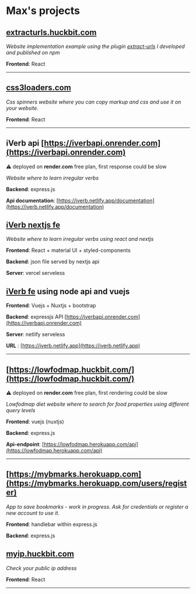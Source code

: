 # Max's projects

## [extracturls.huckbit.com](https://extracturls.huckbit.com/)

_Website implementation example using the plugin [extract-urls](https://www.npmjs.com/package/extract-urls) I developed and published on npm_

**Frontend**: React

---

## [css3loaders.com](https://css3loaders.com/)

_Css spinners website where you can copy markup and css and use it on your website._

**Frontend**: React

---

## iVerb api [https://iverbapi.onrender.com](https://iverbapi.onrender.com) 

:warning: deployed on **render.com** free plan, first response could be slow

_Website where to learn irregular verbs_

**Backend**: express.js

**Api documentation**: [https://iverb.netlify.app/documentation](https://iverb.netlify.app/documentation)


## [iVerb nextjs fe](https://iverb.huckbit.com/)

_Website where to learn irregular verbs using react and nextjs_

**Frontend**: React + material UI + styled-components

**Backend**: json file served by nextjs api

**Server**: vercel serveless


## [iVerb fe](https://iverb.netlify.app) using node api and vuejs

**Frontend**: Vuejs + Nuxtjs + bootstrap

**Backend**: expressjs API [https://iverbapi.onrender.com](https://iverbapi.onrender.com) 

**Server**: netlify serveless

**URL** : [https://iverb.netlify.app](https://iverb.netlify.app)

---

## [https://lowfodmap.huckbit.com/](https://lowfodmap.huckbit.com/)

:warning: deployed on **render.com** free plan, first rendering could be slow

_Lowfodmap diet website where to search for food properties using different query levels_

**Frontend**: vuejs (nuxtjs)

**Backend**: express.js

**Api-endpoint**: [https://lowfodmap.herokuapp.com/api](https://lowfodmap.herokuapp.com/api)

---

## [https://mybmarks.herokuapp.com](https://mybmarks.herokuapp.com/users/register)

_App to save bookmarks - work in progress. Ask for credentials or register a new account to use it._

**Frontend**: handlebar within express.js

**Backend**: express.js


## [myip.huckbit.com](https://myip.huckbit.com/)

_Check your public ip address_

**Frontend**: React

---
